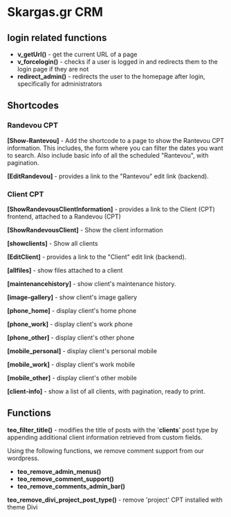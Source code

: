 # Skargas.gr CRM

## login related functions

- **v_getUrl()** - get the current URL of a page
- **v_forcelogin()** - checks if a user is logged in and redirects them to the login page if they are not
- **redirect_admin()** - redirects the user to the homepage after login, specifically for administrators

## Shortcodes

### Randevou CPT
**[Show-Rantevou]** - Add the shortcode to a page to show the Rantevou CPT information. 
This includes, the form where you can filter the dates you want to search.
Also include basic info of all the scheduled "Rantevou", with pagination.

**[EditRandevou]** - provides a link to the "Rantevou" edit link (backend).

### Client CPT
**[ShowRandevousClientInformation]** - provides a link to the Client (CPT) frontend, attached to a Randevou (CPT)

**[ShowRandevousClient]** - Show the client information

**[showclients]** - Show all clients

**[EditClient]** - provides a link to the "Client" edit link (backend).

**[allfiles]** - show files attached to a client

**[maintenancehistory]** - show client's maintenance history.

**[image-gallery]** - show client's image gallery

**[phone_home]** - display client's home phone

**[phone_work]** - display client's work phone

**[phone_other]** - display client's other phone

**[mobile_personal]** - display client's personal mobile

**[mobile_work]** - display client's work mobile

**[mobile_other]** - display client's other mobile

**[client-info]** - show a list of all clients, with pagination, ready to print.

## Functions
**teo_filter_title()** - modifies the title of posts with the '**clients**' post type by appending additional client information retrieved from custom fields.

Using the following functions, we remove comment support from our wordpress.

- **teo_remove_admin_menus()**
- **teo_remove_comment_support()**
- **teo_remove_comments_admin_bar()**

**teo_remove_divi_project_post_type()** - remove 'project' CPT installed with theme Divi 
